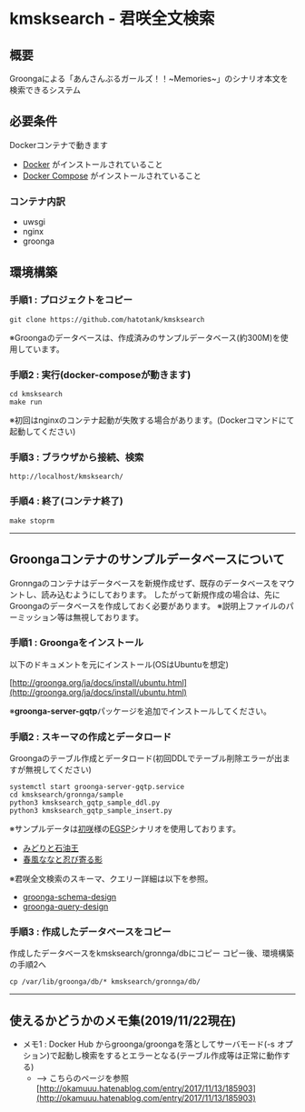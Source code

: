 # kmsksearch - 君咲全文検索

## 概要

Groongaによる「あんさんぶるガールズ！！\~Memories~」のシナリオ本文を検索できるシステム

## 必要条件

Dockerコンテナで動きます

- [Docker](https://www.docker.com/) がインストールされていること
- [Docker Compose](https://docs.docker.com/compose/) がインストールされていること

### コンテナ内訳

- uwsgi
- nginx
- groonga

## 環境構築

### 手順1 : プロジェクトをコピー

```none
git clone https://github.com/hatotank/kmsksearch
```

※Groongaのデータベースは、作成済みのサンプルデータベース(約300M)を使用しています。

### 手順2 : 実行(docker-composeが動きます)

```none
cd kmsksearch
make run
```

※初回はnginxのコンテナ起動が失敗する場合があります。(Dockerコマンドにて起動してください)

### 手順3 : ブラウザから接続、検索

```none
http://localhost/kmsksearch/
```

### 手順4 : 終了(コンテナ終了)

```none
make stoprm
```

---

## Groongaコンテナのサンプルデータベースについて

Gronngaのコンテナはデータベースを新規作成せず、既存のデータベースをマウントし、読み込むようにしております。
したがって新規作成の場合は、先にGroongaのデータベースを作成しておく必要があります。
※説明上ファイルのパーミッション等は無視しております。

### 手順1 : Groongaをインストール

以下のドキュメントを元にインストール(OSはUbuntuを想定)

[http://groonga.org/ja/docs/install/ubuntu.html](http://groonga.org/ja/docs/install/ubuntu.html)

※**groonga-server-gqtp**パッケージを追加でインストールしてください。

### 手順2 : スキーマの作成とデータロード

Groongaのテーブル作成とデータロード(初回DDLでテーブル削除エラーが出ますが無視してください)

```none
systemctl start groonga-server-gqtp.service
cd kmsksearch/gronnga/sample
python3 kmsksearch_gqtp_sample_ddl.py
python3 kmsksearch_gqtp_sample_insert.py
```

※サンプルデータは[初咲](https://twitter.com/ktoruans)様の[EGSP](http://hirot.org/kmsk/egsp/)シナリオを使用しております。

- [みどりと石油王](http://hirot.org/kmsk/egsp/ppmqk6z5)
- [春風ななと忍び寄る影](http://hirot.org/kmsk/egsp/n8tfu3ke)

※君咲全文検索のスキーマ、クエリー詳細は以下を参照。

- [groonga-schema-design](./groonga/sample/groonga-schema-design.md)
- [groonga-query-design](./groonga/sample/groonga-query-design.md)

### 手順3 : 作成したデータベースをコピー

作成したデータベースをkmsksearch/gronnga/dbにコピー
コピー後、環境構築の手順2へ

```none
cp /var/lib/groonga/db/* kmsksearch/gronnga/db/
```

---

## 使えるかどうかのメモ集(2019/11/22現在)

- メモ1 : Docker Hub からgroonga/groongaを落としてサーバモード(-s オプション)で起動し検索をするとエラーとなる(テーブル作成等は正常に動作する)
  - --> こちらのページを参照 [http://okamuuu.hatenablog.com/entry/2017/11/13/185903](http://okamuuu.hatenablog.com/entry/2017/11/13/185903)